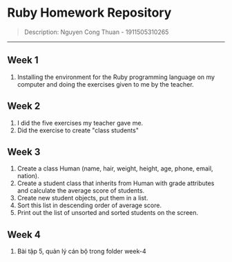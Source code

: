 # Ruby Homework Repository
> Description: Nguyen Cong Thuan - 1911505310265
---

## Week 1
1. Installing the environment for the Ruby programming language on my computer and doing the exercises given to me by the teacher.

## Week 2
1. I did the five exercises my teacher gave me.
2. Did the exercise to create "class students"

## Week 3
1. Create a class Human (name, hair, weight, height, age, phone, email, nation).
2. Create a student class that inherits from Human with grade attributes and calculate the average score of students. 
3. Create new student objects, put them in a list.
4. Sort this list in descending order of average score. 
5. Print out the list of unsorted and sorted students on the screen.

## Week 4
1. Bài tập 5, quản lý cán bộ trong folder week-4